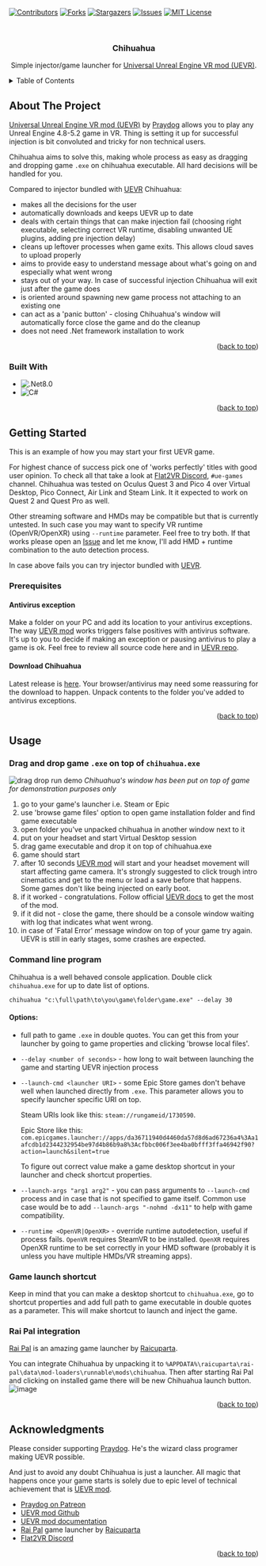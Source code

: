 <!-- Improved compatibility of back to top link: See: https://github.com/othneildrew/Best-README-Template/pull/73 -->
<a name="readme-top"></a>

<!-- PROJECT SHIELDS -->
<!--
*** I'm using markdown "reference style" links for readability.
*** Reference links are enclosed in brackets [ ] instead of parentheses ( ).
*** See the bottom of this document for the declaration of the reference variables
*** for contributors-url, forks-url, etc. This is an optional, concise syntax you may use.
*** https://www.markdownguide.org/basic-syntax/#reference-style-links
-->
[![Contributors][contributors-shield]][contributors-url]
[![Forks][forks-shield]][forks-url]
[![Stargazers][stars-shield]][stars-url]
[![Issues][issues-shield]][issues-url]
[![MIT License][license-shield]][license-url]

<br />
<div align="center">
<h3 align="center">Chihuahua</h3>
<p align="center">
    Simple injector/game launcher for <a href="https://github.com/praydog/UEVR">Universal Unreal Engine VR mod (UEVR)</a>.
    <br />
  </p>
</div>

<!-- TABLE OF CONTENTS -->
<details>
  <summary>Table of Contents</summary>
  <ol>
    <li>
      <a href="#about-the-project">About The Project</a>
      <ul>
        <li><a href="#built-with">Built With</a></li>
      </ul>
    </li>
    <li>
      <a href="#getting-started">Getting Started</a>
      <ul>
        <li><a href="#prerequisites">Prerequisites</a></li>
        <li><a href="#usage">Usage</a></li>
      </ul>
    </li>
    <li><a href="#usage">Usage</a></li>
    <li><a href="#acknowledgments">Acknowledgments</a></li>
  </ol>
</details>

<!-- ABOUT THE PROJECT -->
## About The Project
<a href="https://github.com/praydog/UEVR">Universal Unreal Engine VR mod (UEVR)</a> by [Praydog](https://www.patreon.com/praydog) allows you to play any Unreal Engine 4.8-5.2 game in VR. Thing is setting it up for successful injection is bit convoluted and tricky for non technical users.

Chihuahua aims to solve this, making whole process as easy as dragging and dropping game `.exe` on chihuahua executable. All hard decisions will be handled for you.

Compared to injector bundled with [UEVR](https://www.patreon.com/praydog) Chihuahua:
* makes all the decisions for the user
* automatically downloads and keeps UEVR up to date
* deals with certain things that can make injection fail (choosing right executable, selecting correct VR runtime, disabling unwanted UE plugins, adding pre injection delay)
* cleans up leftover processes when game exits. This allows cloud saves to upload properly
* aims to provide easy to understand message about what's going on and especially what went wrong
* stays out of your way. In case of successful injection Chihuahua will exit just after the game does
* is oriented around spawning new game process not attaching to an existing one
* can act as a 'panic button' - closing Chihuahua's window will automatically force close the game and do the cleanup
* does not need .Net framework installation to work

<p align="right">(<a href="#readme-top">back to top</a>)</p>

### Built With

* ![.Net8.0][dotnet-badge]
* ![C#][c-sharp-badge]

<p align="right">(<a href="#readme-top">back to top</a>)</p>

<!-- GETTING STARTED -->
## Getting Started

This is an example of how you may start your first UEVR game. 

For highest chance of success pick one of 'works perfectly' titles with good user opinion. To check all that take a look at [Flat2VR Discord](https://discord.com/invite/ZFSCSDe), `#ue-games` channel.
Chihuahua was tested on Oculus Quest 3 and Pico 4 over Virtual Desktop, Pico Connect, Air Link and Steam Link. It it expected to work on Quest 2 and Quest Pro as well.

Other streaming software and HMDs may be compatible but that is currently untested. In such case you may want to specify VR runtime (OpenVR/OpenXR) using `--runtime` parameter. Feel free to try both. If that works please open an [Issue](https://github.com/keton/chihuahua/issues) and let me know, I'll add HMD + runtime combination to the auto detection process.

In case above fails you can try injector bundled with [UEVR](https://github.com/praydog/UEVR).

### Prerequisites

#### Antivirus exception

Make a folder on your PC and add its location to your antivirus exceptions. The way [UEVR mod](https://github.com/praydog/UEVR) works triggers false positives with antivirus software. 
It's up to you to decide if making an exception or pausing antivirus to play a game is ok. Feel free to review all source code here and in [UEVR repo](https://github.com/praydog/UEVR).

#### Download Chihuahua

Latest release is [here](https://github.com/keton/chihuahua/releases/latest/download/chihuahua.zip). Your browser/antivirus may need some reassuring for the download to happen. Unpack contents to the folder you've added to antivirus exceptions.

<p align="right">(<a href="#readme-top">back to top</a>)</p>

<!-- USAGE EXAMPLES -->
## Usage

### Drag and drop game `.exe` on top of `chihuahua.exe`
![drag drop run demo](assets/drag_drop_run.gif)
_Chihuahua's window has been put on top of game for demonstration purposes only_

1. go to your game's launcher i.e. Steam or Epic
1. use 'browse game files' option to open game installation folder and find game executable
1. open folder you've unpacked chihuahua in another window next to it
1. put on your headset and start Virtual Desktop session
1. drag game executable and drop it on top of chihuahua.exe
1. game should start
1. after 10 seconds [UEVR mod](https://github.com/praydog/UEVR) will start and your headset movement will start affecting game camera. It's strongly suggested to click trough intro cinematics and get to the menu or load a save before that happens. Some games don't like being injected on early boot.
1. if it worked - congratulations. Follow official [UEVR docs](https://praydog.github.io/uevr-docs/index.html) to get the most of the mod.
1. if it did not - close the game, there should be a console window waiting with log that indicates what went wrong.
1. in case of 'Fatal Error' message window on top of your game try again. UEVR is still in early stages, some crashes are expected.

### Command line program

Chihuahua is a well behaved console application. Double click `chihuahua.exe` for up to date list of options. 

```
chihuahua "c:\full\path\to\you\game\folder\game.exe" --delay 30
```

#### Options:
* full path to game `.exe` in double quotes. You can get this from your launcher by going to game properties and clicking 'browse local files'.
* `--delay <number of seconds>` - how long to wait between launching the game and starting UEVR injection process
* `--launch-cmd <launcher URI>` - some Epic Store games don't behave well when launched directly from `.exe`. This parameter allows you to specify launcher specific URI on top. 

  Steam URIs look like this: `steam://rungameid/1730590`.

  Epic Store like this: `com.epicgames.launcher://apps/da36711940d4460da57d8d6ad67236a4%3Aa1afcdb1d2344232954be97d4b86b9a8%3Acfbbc006f3ee4ba0bfff3ffa46942f90?action=launch&silent=true`

  To figure out correct value make a game desktop shortcut in your launcher and check shortcut properties.
* `--launch-args "arg1 arg2"` - you can pass arguments to `--launch-cmd` process and in case that is not specified to game itself.
Common use case would be to add `--launch-args "-nohmd -dx11"` to help with game compatibility.
* `--runtime <OpenVR|OpenXR>` - override runtime autodetection, useful if process fails. 
`OpenVR` requires SteamVR to be installed. 
`OpenXR` requires OpenXR runtime to be set correctly in your HMD software (probably it is unless you have multiple HMDs/VR streaming apps).

### Game launch shortcut

Keep in mind that you can make a desktop shortcut to `chihuahua.exe`, go to shortcut properties 
and add full path to game executable in double quotes as a parameter. This will make shortcut to launch and inject the game.

### Rai Pal integration

[Rai Pal](https://github.com/raicuparta/rai-pal) is an amazing game launcher by [Raicuparta](https://raicuparta.com/).

You can integrate Chihuahua by unpacking it to `%APPDATA%\raicuparta\rai-pal\data\mod-loaders\runnable\mods\chihuahua`.
Then after starting Rai Pal and clicking on installed game there will be new Chihuahua launch button.
![image](https://github.com/keton/chihuahua/assets/2270836/de0205e5-9f87-467f-a5cd-b6fdb6bd5291)

<p align="right">(<a href="#readme-top">back to top</a>)</p>

<!-- ACKNOWLEDGMENTS -->
## Acknowledgments

Please consider supporting [Praydog](https://www.patreon.com/praydog). He's the wizard class programer making UEVR possible. 

And just to avoid any doubt Chihuahua is just a launcher. All magic that happens once your game starts is solely due to epic level of technical achievement that is [UEVR mod](https://github.com/praydog/UEVR).

* [Praydog on Patreon](https://www.patreon.com/praydog)
* [UEVR mod Github](https://github.com/praydog/UEVR)
* [UEVR mod documentation](https://uevr.io)
* [Rai Pal](https://github.com/raicuparta/rai-pal) game launcher by [Raicuparta](https://raicuparta.com/)
* [Flat2VR Discord](https://discord.com/invite/ZFSCSDe)

<p align="right">(<a href="#readme-top">back to top</a>)</p>

[contributors-shield]: https://img.shields.io/github/contributors/keton/chihuahua.svg?style=for-the-badge
[contributors-url]: https://github.com/keton/chihuahua/graphs/contributors
[forks-shield]: https://img.shields.io/github/forks/keton/chihuahua.svg?style=for-the-badge
[forks-url]: https://github.com/keton/chihuahua/network/members
[stars-shield]: https://img.shields.io/github/stars/keton/chihuahua.svg?style=for-the-badge
[stars-url]: https://github.com/keton/chihuahua/stargazers
[issues-shield]: https://img.shields.io/github/issues/keton/chihuahua.svg?style=for-the-badge
[issues-url]: https://github.com/keton/chihuahua/issues
[license-shield]: https://img.shields.io/github/license/keton/chihuahua.svg?style=for-the-badge
[license-url]: https://github.com/keton/chihuahua/blob/master/LICENSE.txt
[dotnet-badge]: https://img.shields.io/badge/.NET%208.0-512BD4?style=for-the-badge&logo=dotnet&logoColor=white
[c-sharp-badge]: https://img.shields.io/badge/C%23-512BD4?style=for-the-badge&logo=csharp&logoColor=white
